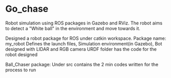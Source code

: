 # Go_chase
Robot simulation using ROS packages in Gazebo and RViz. The robot aims to detect a "White ball" in the environment and move towards it.

Designed a robot package for ROS under catkin workspace.
Package name: my_robot 
Defines the launch files, Simulation environment(in Gazebo), Bot designed with LIDAR and RGB camera
URDF folder has the code for the robot designed

Ball_Chaser package:
Under src contains the 2 min codes written for the process to run
